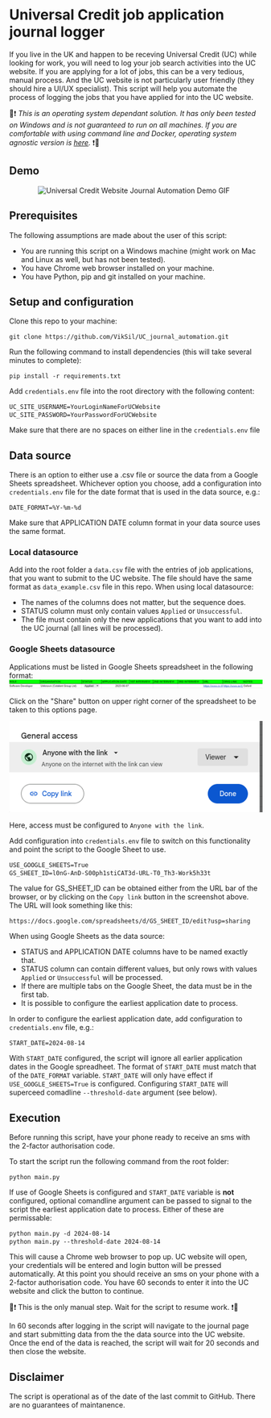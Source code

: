 # Universal Credit job application journal logger

If you live in the UK and happen to be receving Universal Credit (UC) while looking for work, you will need to log your job search activities into the UC website. If you are applying for a lot of jobs, this can be a very tedious, manual process. And the UC website is not particularly user friendly (they should hire a UI/UX specialist). This script will help you automate the process of logging the jobs that you have applied for into the UC website.

🔴❗ *This is an operating system dependant solution. It has only been tested on Windows and is not guaranteed to run on all machines. If you are comfortable with using command line and Docker, operating system agnostic version is [here](https://github.com/VikSil/UC_journal_automation/tree/trunk).* ❗🔴


## Demo

<p align = "center">
<img height= "400" src ="https://raw.githubusercontent.com/VikSil/UC_journal_automation/trunk/assets/GIF_demo.gif" alt="Universal Credit Website Journal Automation Demo GIF"/>&nbsp;&nbsp;
</p>

## Prerequisites

The following assumptions are made about the user of this script:

* You are running this script on a Windows machine (might work on Mac and Linux as well, but has not been tested). 
* You have Chrome web browser installed on your machine.
* You have Python, pip and git installed on your machine.

## Setup and configuration

Clone this repo to your machine:

    
    git clone https://github.com/VikSil/UC_journal_automation.git


Run the following command to install dependencies (this will take several minutes to complete):

    pip install -r requirements.txt

Add `credentials.env` file into the root directory with the following content:

    UC_SITE_USERNAME=YourLoginNameForUCWebsite
    UC_SITE_PASSWORD=YourPasswordForUCWebsite

Make sure that there are no spaces on either line in the `credentials.env` file

## Data source
 
There is an option to either use a .csv file or source the data from a Google Sheets spreadsheet.
Whichever option you choose, add a configuration into `credentials.env` file for the date format that is used in the data source, e.g.:

    DATE_FORMAT=%Y-%m-%d

Make sure that APPLICATION DATE column format in your data source uses the same format.

### Local datasource

Add into the root folder a `data.csv` file with the entries of job applications, that you want to submit to the UC website. The file should have the same format as `data_example.csv` file in this repo. When using local datasource:

* The names of the columns does not matter, but the sequence does.
* STATUS column must only contain values `Applied` or `Unsuccessful`.
* The file must contain only the new applications that you want to add into the UC journal (all lines will be processed). 

### Google Sheets datasource

Applications must be listed in Google Sheets spreadsheet in the following format:
![Google Sheet example](assets/gs_example.png)

Click on the "Share" button on upper right corner of the spreadsheet to be taken to this options page. 

![Google Sheet sharebox](assets/share_gs.png) 

Here, access must be configured to `Anyone with the link`.

Add configuration into `credentials.env` file to switch on this functionality and point the script to the Google Sheet to use.

    USE_GOOGLE_SHEETS=True
    GS_SHEET_ID=l0nG-AnD-S00ph1stiCAT3d-URL-T0_Th3-Work5h33t

The value for GS_SHEET_ID can be obtained either from the URL bar of the browser, or by clicking on the `Copy link` button in the screenshot above. The URL will look something like this:

    https://docs.google.com/spreadsheets/d/GS_SHEET_ID/edit?usp=sharing

When using Google Sheets as the data source:
 * STATUS and APPLICATION DATE columns have to be named exactly that.
 * STATUS column can contain different values, but only rows with values `Applied` or `Unsuccessful` will be processed.
 * If there are multiple tabs on the Google Sheet, the data must be in the first tab.
 * It is possible to configure the earliest application date to process.

 In order to configure the earliest application date, add configuration to  `credentials.env` file, e.g.:

    START_DATE=2024-08-14

With `START_DATE` configured, the script will ignore all earlier application dates in the Google spreadheet. The format of `START_DATE` must match that of the `DATE_FORMAT` variable. `START_DATE` will only have effect if `USE_GOOGLE_SHEETS=True` is configured.  Configuring `START_DATE` will superceed comadline `--threshold-date` argument (see below).

## Execution

Before running this script, have your phone ready to receive an sms with the 2-factor authorisation code.

To start the script run the following command from the root folder:

    python main.py


If use of Google Sheets is configured and `START_DATE` variable is **not** configured, optional comandline argument can be passed to signal to the script the earliest application date to process. Either of these are permissable:

    python main.py -d 2024-08-14
    python main.py --threshold-date 2024-08-14

This will cause a Chrome web browser to pop up. UC website will open, your credentials will be entered and login button will be pressed automatically. At this point you should receive an sms on your phone with a  2-factor authorisation code. You have 60 seconds to enter it into the UC website and click the button to continue.

🔴❗ This is the only manual step. Wait for the script to resume work. ❗🔴

In 60 seconds after logging in the script will navigate to the journal page and start submitting data from the the data source into the UC website. Once the end of the data is reached, the script will wait for 20 seconds and then close the website.

## Disclaimer
The script is operational as of the date of the last commit to GitHub. There are no guarantees of maintanence.